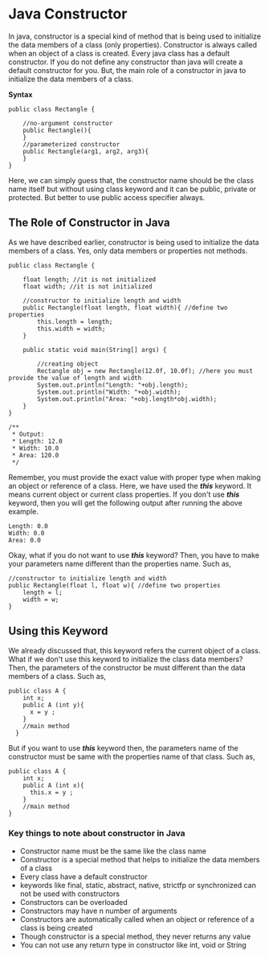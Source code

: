 # Java Constructor

In java, constructor is a special kind of method that is being used to initialize the data members of a class (only properties). Constructor is always called when an object of a class is created. Every java class has a default constructor. If you do not define any constructor than java will create a default constructor for you. But, the main role of a constructor in java to initialize the data members of a class.

**Syntax**

```
public class Rectangle {

    //no-argument constructor
    public Rectangle(){
    }
    //parameterized constructor
    public Rectangle(arg1, arg2, arg3){
    }
}
```

Here, we can simply guess that, the constructor name should be the class name itself but without using class keyword and it can be public, private or protected. But better to use public access specifier always.

## The Role of Constructor in Java

As we have described earlier, constructor is being used to initialize the data members of a class. Yes, only data members or properties not methods.

```
public class Rectangle {

    float length; //it is not initialized
    float width; //it is not initialized

    //constructor to initialize length and width
    public Rectangle(float length, float width){ //define two properties
        this.length = length;
        this.width = width;
    }

    public static void main(String[] args) {

        //creating object
        Rectangle obj = new Rectangle(12.0f, 10.0f); //here you must provide the value of length and width
        System.out.println("Length: "+obj.length);
        System.out.println("Width: "+obj.width);
        System.out.println("Area: "+obj.length*obj.width);
    }
}

/**
 * Output:
 * Length: 12.0
 * Width: 10.0
 * Area: 120.0
 */
```

Remember, you must provide the exact value with proper type when making an object or reference of a class. Here, we have used the ***this*** keyword. It means current object or current class properties. If you don't use ***this*** keyword, then you will get the following output after running the above example.

```
Length: 0.0
Width: 0.0
Area: 0.0
```

Okay, what if you do not want to use ***this*** keyword? Then, you have to make your parameters name different than the properties name. Such as, 

```
//constructor to initialize length and width
public Rectangle(float l, float w){ //define two properties
    length = l;
    width = w;
}
```

## Using this Keyword

We already discussed that, this keyword refers the current object of a class. What if we don't use this keyword to initialize the class data members? Then, the parameters of the constructor be must different than the data members of a class. Such as,

```
public class A {
    int x; 
    public A (int y){
      x = y ; 
    }
    //main method
  }
```

But if you want to use ***this*** keyword then, the parameters name of the constructor must be same with the properties name of that class. Such as,

```
public class A {
    int x; 
    public A (int x){
      this.x = y ; 
    }
    //main method 
}
```

### Key things to note about constructor in Java

- Constructor name must be the same like the class name
- Constructor is a special method that helps to initialize the data members of a class
- Every class have a default constructor
- keywords like final, static, abstract, native, strictfp or synchronized can not be used with constructors
- Constructors can be overloaded
- Constructors may have n number of arguments
- Constructors are automatically called when an object or reference of a class is being created
- Though constructor is a special method, they never returns any value
- You can not use any return type in constructor like int, void or String


